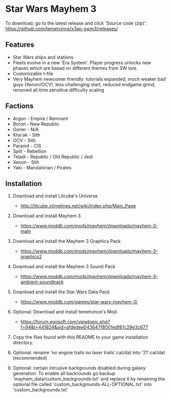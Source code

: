 # Star Wars Mayhem 3
To download, go to the latest release and click 'Source code (zip)': https://github.com/temetvince/x3ap-swm3/releases/

## Features
* Star Wars ships and stations
* Fleets evolve in a new 'Era System'. Player progress unlocks new phases which are based on different themes from SW lore.
* Customizable t-file
* Very Mayhem newcomer friendly: tutorials expanded, much weaker bad guys (Xenon/OCV), less challenging start, reduced endgame grind, removed all time sensitive difficulty scaling

## Factions
* Argon - Empire / Remnant
* Boron - New Republic
* Goner - N/A
* Kha'ak - Sith
* OCV - Sith
* Paranid - CIS
* Split - Rebellion
* Teladi - Republic / Old Republic / Jedi
* Xenon - Sith
* Yaki - Mandalorian / Pirates

## Installation
1. Download and install Litcube's Universe
    * http://litcube.xtimelines.net/wiki/index.php/Main_Page

2. Download and install Mayhem 3
    * https://www.moddb.com/mods/mayhem/downloads/mayhem-3-main

3. Download and install the Mayhem 3 Graphics Pack
    * https://www.moddb.com/mods/mayhem/downloads/mayhem-3-graphics2

4. Download and install the Mayhem 3 Sound Pack
    * https://www.moddb.com/mods/mayhem/downloads/mayhem-3-ambient-soundtrack

5. Download and install the Star Wars Data Pack
    * https://www.moddb.com/games/star-wars-mayhem-3/

6. Optional: Download and install temetvince's Mod
    * https://forum.egosoft.com/viewtopic.php?f=94&t=441824&sid=afdedee043647f8001edf81c29e3c677

7. Copy the files found with this README to your game installation directory.

8. Optional: rename 'no engine trails no laser trails'.cat/dat into '21'.cat/dat (recommended)

9. Optional: certain intrusive backgrounds disabled during galaxy generation. To enable all backrounds go backup 'mayhem_data/custom_backgrounds.txt' and replace it by renaming the optional file called 'custom_backgrounds-ALL-OPTIONAL.txt' into 'custom_backgrounds.txt'
